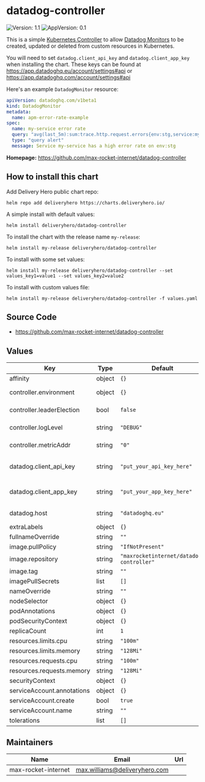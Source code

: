 # datadog-controller

![Version: 1.1](https://img.shields.io/badge/Version-1.1-informational?style=flat-square) ![AppVersion: 0.1](https://img.shields.io/badge/AppVersion-0.1-informational?style=flat-square)

This is a simple [Kubernetes Controller](https://kubernetes.io/docs/concepts/architecture/controller/) to allow [Datadog Monitors](https://docs.datadoghq.com/monitors/) to be created, updated or deleted from custom resources in Kubernetes.

You will need to set `datadog.client_api_key` and `datadog.client_app_key` when installing the chart. These keys can be found at https://app.datadoghq.eu/account/settings#api or https://app.datadoghq.com/account/settings#api

Here's an example `DatadogMonitor` resource:

```yaml
apiVersion: datadoghq.com/v1beta1
kind: DatadogMonitor
metadata:
  name: apm-error-rate-example
spec:
  name: my-service error rate
  query: "avg(last_5m):sum:trace.http.request.errors{env:stg,service:my-service} / sum:trace.http.request.hits{env:stg,service:my-service} > 1"
  type: "query alert"
  message: Service my-service has a high error rate on env:stg
```

**Homepage:** <https://github.com/max-rocket-internet/datadog-controller>

## How to install this chart

Add Delivery Hero public chart repo:

```console
helm repo add deliveryhero https://charts.deliveryhero.io/
```

A simple install with default values:

```console
helm install deliveryhero/datadog-controller
```

To install the chart with the release name `my-release`:

```console
helm install my-release deliveryhero/datadog-controller
```

To install with some set values:

```console
helm install my-release deliveryhero/datadog-controller --set values_key1=value1 --set values_key2=value2
```

To install with custom values file:

```console
helm install my-release deliveryhero/datadog-controller -f values.yaml
```

## Source Code

* <https://github.com/max-rocket-internet/datadog-controller>

## Values

| Key | Type | Default | Description |
|-----|------|---------|-------------|
| affinity | object | `{}` |  |
| controller.environment | object | `{}` | Any extra environment variables for the controller |
| controller.leaderElection | bool | `false` | Enable leader election for running multiple controller pods |
| controller.logLevel | string | `"DEBUG"` | The log level of the controller. Can be either "DEBUG" or "INFO" |
| controller.metricAddr | string | `"0"` | Address to serve prometheus metrics on. "0" is disabled. |
| datadog.client_api_key | string | `"put_your_api_key_here"` | Your Datadog API key, you can get/create one at https://app.datadoghq.eu/account/settings#api |
| datadog.client_app_key | string | `"put_your_app_key_here"` | Your Datadog API key, you can get/create one at https://app.datadoghq.eu/account/settings#api |
| datadog.host | string | `"datadoghq.eu"` | The datadog host. Usually datadoghq.eu or datadoghq.com |
| extraLabels | object | `{}` |  |
| fullnameOverride | string | `""` |  |
| image.pullPolicy | string | `"IfNotPresent"` |  |
| image.repository | string | `"maxrocketinternet/datadog-controller"` |  |
| image.tag | string | `""` |  |
| imagePullSecrets | list | `[]` |  |
| nameOverride | string | `""` |  |
| nodeSelector | object | `{}` |  |
| podAnnotations | object | `{}` |  |
| podSecurityContext | object | `{}` |  |
| replicaCount | int | `1` |  |
| resources.limits.cpu | string | `"100m"` |  |
| resources.limits.memory | string | `"128Mi"` |  |
| resources.requests.cpu | string | `"100m"` |  |
| resources.requests.memory | string | `"128Mi"` |  |
| securityContext | object | `{}` |  |
| serviceAccount.annotations | object | `{}` |  |
| serviceAccount.create | bool | `true` |  |
| serviceAccount.name | string | `""` |  |
| tolerations | list | `[]` |  |

## Maintainers

| Name | Email | Url |
| ---- | ------ | --- |
| max-rocket-internet | max.williams@deliveryhero.com |  |
